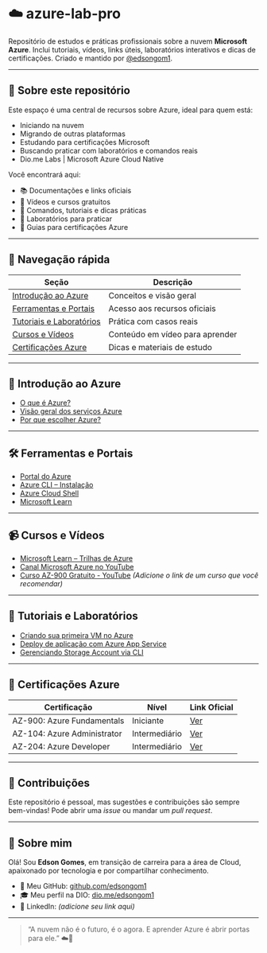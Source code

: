 # ☁️ azure-lab-pro

Repositório de estudos e práticas profissionais sobre a nuvem **Microsoft Azure**. Inclui tutoriais, vídeos, links úteis, laboratórios interativos e dicas de certificações. Criado e mantido por [@edsongom1](https://github.com/edsongom1).

---

## 📘 Sobre este repositório

Este espaço é uma central de recursos sobre Azure, ideal para quem está:

- Iniciando na nuvem
- Migrando de outras plataformas
- Estudando para certificações Microsoft
- Buscando praticar com laboratórios e comandos reais
- Dio.me Labs | Microsoft Azure Cloud Native


Você encontrará aqui:

- 📚 Documentações e links oficiais
- 🎥 Vídeos e cursos gratuitos
- 🔧 Comandos, tutoriais e dicas práticas
- 🧪 Laboratórios para praticar
- 📑 Guias para certificações Azure

---

## 🧭 Navegação rápida

| Seção | Descrição |
|-------|-----------|
| [Introdução ao Azure](#introdução-ao-azure) | Conceitos e visão geral |
| [Ferramentas e Portais](#ferramentas-e-portais) | Acesso aos recursos oficiais |
| [Tutoriais e Laboratórios](#tutoriais-e-laboratórios) | Prática com casos reais |
| [Cursos e Vídeos](#cursos-e-vídeos) | Conteúdo em vídeo para aprender |
| [Certificações Azure](#certificações-azure) | Dicas e materiais de estudo |

---

## 🧱 Introdução ao Azure

- [O que é Azure?](https://azure.microsoft.com/pt-br/resources/cloud-computing-dictionary/what-is-azure)
- [Visão geral dos serviços Azure](https://azure.microsoft.com/pt-br/products/)
- [Por que escolher Azure?](https://azure.microsoft.com/pt-br/overview/why-azure/)

---

## 🛠 Ferramentas e Portais

- [Portal do Azure](https://portal.azure.com/)
- [Azure CLI – Instalação](https://learn.microsoft.com/pt-br/cli/azure/install-azure-cli)
- [Azure Cloud Shell](https://shell.azure.com/)
- [Microsoft Learn](https://learn.microsoft.com/)

---

## 📹 Cursos e Vídeos

- [Microsoft Learn – Trilhas de Azure](https://learn.microsoft.com/pt-br/training/azure/)
- [Canal Microsoft Azure no YouTube](https://www.youtube.com/c/MicrosoftAzure)
- [Curso AZ-900 Gratuito - YouTube](#) *(Adicione o link de um curso que você recomendar)*

---

## 🧪 Tutoriais e Laboratórios

- [Criando sua primeira VM no Azure](#)
- [Deploy de aplicação com Azure App Service](#)
- [Gerenciando Storage Account via CLI](#)

---

## 🎯 Certificações Azure

| Certificação | Nível | Link Oficial |
|--------------|-------|--------------|
| AZ-900: Azure Fundamentals | Iniciante | [Ver](https://learn.microsoft.com/pt-br/certifications/exams/az-900/) |
| AZ-104: Azure Administrator | Intermediário | [Ver](https://learn.microsoft.com/pt-br/certifications/exams/az-104/) |
| AZ-204: Azure Developer | Intermediário | [Ver](https://learn.microsoft.com/pt-br/certifications/exams/az-204/) |

---

## 📌 Contribuições

Este repositório é pessoal, mas sugestões e contribuições são sempre bem-vindas! Pode abrir uma *issue* ou mandar um *pull request*.

---

## 👤 Sobre mim

Olá! Sou **Edson Gomes**, em transição de carreira para a área de Cloud, apaixonado por tecnologia e por compartilhar conhecimento.

- 🔗 Meu GitHub: [github.com/edsongom1](https://github.com/edsongom1)
- 🎓 Meu perfil na DIO: [dio.me/edsongom1](https://www.dio.me/users/edsgom)
- 💼 LinkedIn: *(adicione seu link aqui)*

---

> “A nuvem não é o futuro, é o agora. E aprender Azure é abrir portas para ele.” ☁️🚀
